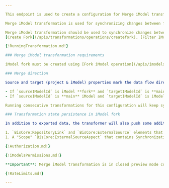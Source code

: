 ```yaml
---

This endpoint is used to create a configuration for Merge iModel transformation.

Merge iModel transformation is used for synchronizing changes between fork and main iModels in either direction.

Merge iModel transformation should be used to synchronize changes between main and fork iModels created using ["Fork iModel" operation in iModels API](/apis/imodels-v2/operations/fork-imodel/) whereas [Merge Fork](/apis/transformations/operations/mergefork) should be used with forks created using one of
[Create Fork](/apis/transformations/operations/createfork), [Filter IModel](/apis/transformations/operations/filterimodel), [Filter SubCategories](/apis/transformations/operations/filtersubcategories), [Filter By View Definition](/apis/transformations/operations/filterbyviewdefinition) transformations.

{!RunningTransformation.md!}

### Merge iModel transformation requirements

iModel fork must be created using [Fork iModel operation](/apis/imodels-v2/operations/fork-imodel/) in iModels API. Additionally, all elements in both fork and main iModels must have `FederationGuid` property set to a non `null` value. If that is not the case, [PopulateFederationGuids transformation](/apis/transformations/operations/populatefederationguids/) can be used to set missing `FederationGuid` values.

### Merge direction

Source and target (project & iModel) properties mark the data flow direction:

- If `sourceIModelId` is iModel **fork** and `targetIModelId` is **main** iModel, it means that iModel fork is being merged to main iModel.
- If `sourceIModelId` is **main** iModel and `targetIModelId` is iModel **fork**, it means that main iModel is being merged to iModel fork.

Running consecutive transformations for this configuration will keep synchronizing newly added changes in the specified direction.

### Transformation state persistence in iModel fork

In addition to exported data, the transformer will also push some additional metadata to iModel fork. This metadata contains:

1. `BisCore:RepositoryLink` and `BisCore:ExternalSource` elements that mark the source where the data was imported from.
1. A "Scope" `BisCore:ExternalSourceAspect` that contains Synchronization changeset metadata that is needed by the transformation service to process any later changes correctly.

{!Authorization.md!}

{!iModelsPermissions.md!}

**Important**: Merge iModel transformation is in closed preview mode currently and only selected applications can utilize it.

{!RateLimits.md!}

---
```

